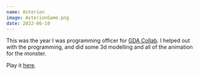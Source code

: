 ```yaml
---
name: Asterion
image: AsterionGame.png
date: 2022-06-10
---
```

This was the year I was programming officer for [GDA Collab](http://gdacollab.com/). I helped out with the programming, and did some 3d modelling and all of the animation for the monster.

Play it [here](https://game-design-art-collab.itch.io/asterion).